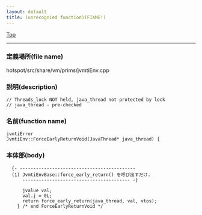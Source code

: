 ```yaml
---
layout: default
title: (unrecognied function)(FIXME!)
---
```

[Top](../index.html)

--- 
### 定義場所(file name)
hotspot/src/share/vm/prims/jvmtiEnv.cpp
### 説明(description)

```
// Threads_lock NOT held, java_thread not protected by lock
// java_thread - pre-checked
```

### 名前(function name)
```
jvmtiError
JvmtiEnv::ForceEarlyReturnVoid(JavaThread* java_thread) {
```

### 本体部(body)
```
  {- -------------------------------------------
  (1) JvmtiEnvBase::force_early_return() を呼び出すだけ.
      ---------------------------------------- -}

	  jvalue val;
	  val.j = 0L;
	  return force_early_return(java_thread, val, vtos);
	} /* end ForceEarlyReturnVoid */
	
```


